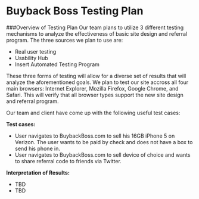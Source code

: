 # Buyback Boss Testing Plan

###Overview of Testing Plan
Our team plans to utilize 3 different testing mechanisms to analyze the effectiveness of basic site design and referral program.  The three sources we plan to use are:
   * Real user testing 
   * Usability Hub
   * Insert Automated Testing Program

These three forms of testing will allow for a diverse set of results that will analyze the aforementioned goals.  We plan to test our site accross all four main browsers: Internet Explorer, Mozilla Firefox, Google Chrome, and Safari.  This will verify that all browser types support the new site design and referral program.  
 
Our team and client have come up with the following useful test cases: 

**Test cases:**
  * User navigates to BuybackBoss.com to sell his 16GB iPhone 5 on Verizon. The user wants to be paid by check and does not have a box to send his phone in.
  * User navigates to BuybackBoss.com to sell device of choice and wants to share referral code to friends via Twitter. 

**Interpretation of Results:**
  * TBD
  * TBD
